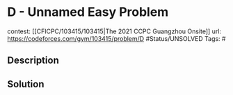 # D - Unnamed Easy Problem

contest: [[CFICPC/103415/103415|The 2021 CCPC Guangzhou Onsite]]
url: https://codeforces.com/gym/103415/problem/D
#Status/UNSOLVED
Tags: #

## Description

## Solution


